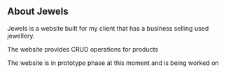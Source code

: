 

## About Jewels

<p>Jewels is a website built for my client that has a business selling used jewellery.</p>
<p>The website provides CRUD operations for products</p>

<p>The website is in prototype phase at this moment and is being worked on</p>

